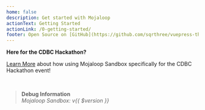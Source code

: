 ```yaml
---
home: false
description: Get started with Mojaloop
actionText: Getting Started
actionLink: /0-getting-started/
footer: Open Source on [GitHub](https://github.com/sqrthree/vuepress-theme-api), Made by [@sqrthree](https://github.com/sqrthree), Power by [vuepress](https://github.com/vuejs/vuepress).
---
```


<div class="container pb-5">
  <div class="notification is-primary">
    <p><strong>Here for the CDBC Hackathon?</strong><p>
    <p><a href="/cdbc_hack">Learn More</a> about how using Mojaloop Sandbox specifically for the CDBC Hackathon event!</p>
  </div>
</div>

<HomepageHeader />
<HomepageTop />
<LearnMoreStrip />
<!-- TODO: pretty small logos for each one -->
<ExploreApisSection />

<br/>

> __Debug Information__  
> _Mojaloop Sandbox: v{{ $version }}_


